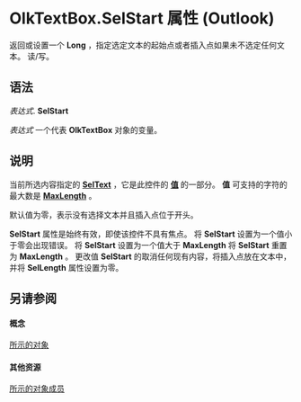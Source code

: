 
# OlkTextBox.SelStart 属性 (Outlook)

返回或设置一个 **Long** ，指定选定文本的起始点或者插入点如果未不选定任何文本。 读/写。


## 语法

 _表达式_. **SelStart**

 _表达式_ 一个代表 **OlkTextBox** 对象的变量。


## 说明

当前所选内容指定的 **[SelText](ba529e92-8a28-1c50-bf0a-0e67ae3645bc.md)** ，它是此控件的 **[值](6c0efe12-7b85-344e-a14c-3e628b0a3877.md)** 的一部分。 **值** 可支持的字符的最大数是 **[MaxLength](7e7621e9-817a-ac05-a4de-e86656a021b1.md)** 。

默认值为零，表示没有选择文本并且插入点位于开头。

 **SelStart** 属性是始终有效，即使该控件不具有焦点。 将 **SelStart** 设置为一个值小于零会出现错误。 将 **SelStart** 设置为一个值大于 **MaxLength** 将 **SelStart** 重置为 **MaxLength** 。 更改值 **SelStart** 的取消任何现有内容，将插入点放在文本中，并将 **SelLength** 属性设置为零。


## 另请参阅


#### 概念


[所示的对象](8c9438bf-e20a-2f70-90ac-097cf09594ca.md)
#### 其他资源


[所示的对象成员](f4a5f9ea-15f7-164e-d7ca-77a0842105c8.md)